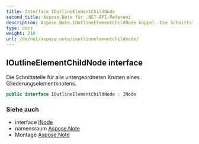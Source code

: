 ```yaml
---
title: Interface IOutlineElementChildNode
second_title: Aspose.Note für .NET-API-Referenz
description: Aspose.Note.IOutlineElementChildNode koppel. Die Schnittstelle für alle untergeordneten Knoten eines Gliederungselementknotens.
type: docs
weight: 210
url: /de/net/aspose.note/ioutlineelementchildnode/
---
```

## IOutlineElementChildNode interface

Die Schnittstelle für alle untergeordneten Knoten eines Gliederungselementknotens.

```csharp
public interface IOutlineElementChildNode : INode
```

### Siehe auch

* interface [INode](../inode/)
* namensraum [Aspose.Note](../../aspose.note/)
* Montage [Aspose.Note](../../)


